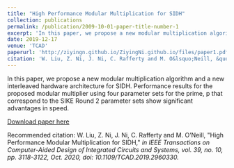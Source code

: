 ```yaml
---
title: "High Performance Modular Multiplication for SIDH"
collection: publications
permalink: /publication/2009-10-01-paper-title-number-1
excerpt: 'In this paper, we propose a new modular multiplication algorithm and a new interleaved hardware architecture for SIDH. Performance results for the proposed modular multiplier using four parameter sets for the prime, p that correspond to the SIKE Round 2 parameter sets show significant advantages in speed.'
date: 2019-12-17 
venue: 'TCAD'
paperurl: 'http://ziyingn.github.io/ZiyingNi.github.io/files/paper1.pdf'
citation: 'W. Liu, Z. Ni, J. Ni, C. Rafferty and M. O&lsquo;Neill, &quot;High Performance Modular Multiplication for SIDH,&quot; in <i>IEEE Transactions on Computer-Aided Design of Integrated Circuits and Systems<i>, vol. 39, no. 10, pp. 3118-3122, Oct. 2020.'
---
```


In this paper, we propose a new modular multiplication algorithm and a new interleaved hardware architecture for SIDH. Performance results for the proposed modular multiplier using four parameter sets for the prime, p that correspond to the SIKE Round 2 parameter sets show significant advantages in speed.

[Download paper here](https://ieeexplore.ieee.org/document/8935201)

Recommended citation: W. Liu, Z. Ni, J. Ni, C. Rafferty and M. O’Neill, "High Performance Modular Multiplication for SIDH," <i>in IEEE Transactions on Computer-Aided Design of Integrated Circuits and Systems<i>, vol. 39, no. 10, pp. 3118-3122, Oct. 2020, doi: 10.1109/TCAD.2019.2960330.
